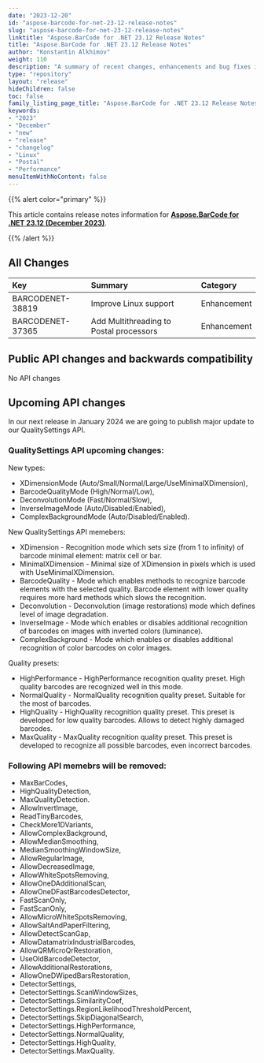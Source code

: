 ```yaml
---
date: "2023-12-20"
id: "aspose-barcode-for-net-23-12-release-notes"
slug: "aspose-barcode-for-net-23-12-release-notes"
linktitle: "Aspose.BarCode for .NET 23.12 Release Notes"
title: "Aspose.BarCode for .NET 23.12 Release Notes"
author: "Konstantin Alkhimov"
weight: 110
description: "A summary of recent changes, enhancements and bug fixes in Aspose.BarCode for .NET 23.12.0 (December 2023) release."
type: "repository"
layout: "release"
hideChildren: false
toc: false
family_listing_page_title: "Aspose.BarCode for .NET 23.12 Release Notes"
keywords:
- "2023"
- "December"
- "new"
- "release"
- "changelog"
- "Linux"
- "Postal"
- "Performance"
menuItemWithNoContent: false
---
```


{{% alert color="primary" %}}

This article contains release notes information for [**Aspose.BarCode for .NET 23.12 (December 2023)**](https://releases.aspose.com/barcode/net/new-releases/aspose.barcode-for-.net-23.12/).

{{% /alert %}}
## **All Changes**

|**Key**|**Summary**|**Category**|
| :- | :- | :- |
|BARCODENET-38819|Improve Linux support|Enhancement|
|BARCODENET-37365|Add Multithreading to Postal processors|Enhancement|

## Public API changes and backwards compatibility
No API changes

## Upcoming API changes
In our next release in January 2024 we are going to publish major update to our QualitySettings API.

### QualitySettings API upcoming changes:
New types:
- XDimensionMode (Auto/Small/Normal/Large/UseMinimalXDimension),
- BarcodeQualityMode (High/Normal/Low),
- DeconvolutionMode (Fast/Normal/Slow),
- InverseImageMode (Auto/Disabled/Enabled),
- ComplexBackgroundMode (Auto/Disabled/Enabled).

New QualitySettings API memebers:
- XDimension - Recognition mode which sets size (from 1 to infinity) of barcode minimal element: matrix cell or bar.
- MinimalXDimension - Minimal size of XDimension in pixels which is used with UseMinimalXDimension.
- BarcodeQuality - Mode which enables methods to recognize barcode elements with the selected quality. Barcode element with lower quality requires more hard methods which slows the recognition.
- Deconvolution - Deconvolution (image restorations) mode which defines level of image degradation.
- InverseImage - Mode which enables or disables additional recognition of barcodes on images with inverted colors (luminance).
- ComplexBackground - Mode which enables or disables additional recognition of color barcodes on color images.

Quality presets:
- HighPerformance - HighPerformance recognition quality preset. High quality barcodes are recognized well in this mode.
- NormalQuality - NormalQuality recognition quality preset. Suitable for the most of barcodes.
- HighQuality - HighQuality recognition quality preset. This preset is developed for low quality barcodes. Allows to detect highly damaged barcodes.
- MaxQuality - MaxQuality recognition quality preset. This preset is developed to recognize all possible barcodes, even incorrect barcodes. 

### Following API memebrs will be removed:
- MaxBarCodes,
- HighQualityDetection,
- MaxQualityDetection.
- AllowInvertImage,
- ReadTinyBarcodes,
- CheckMore1DVariants,
- AllowComplexBackground,
- AllowMedianSmoothing,
- MedianSmoothingWindowSize,
- AllowRegularImage,
- AllowDecreasedImage,
- AllowWhiteSpotsRemoving,
- AllowOneDAdditionalScan,
- AllowOneDFastBarcodesDetector,
- FastScanOnly,
- FastScanOnly,
- AllowMicroWhiteSpotsRemoving,
- AllowSaltAndPaperFiltering,
- AllowDetectScanGap,
- AllowDatamatrixIndustrialBarcodes,
- AllowQRMicroQrRestoration,
- UseOldBarcodeDetector,
- AllowAdditionalRestorations,
- AllowOneDWipedBarsRestoration,
- DetectorSettings,
- DetectorSettings.ScanWindowSizes,
- DetectorSettings.SimilarityCoef,
- DetectorSettings.RegionLikelihoodThresholdPercent,
- DetectorSettings.SkipDiagonalSearch,
- DetectorSettings.HighPerformance,
- DetectorSettings.NormalQuality,
- DetectorSettings.HighQuality,
- DetectorSettings.MaxQuality.
